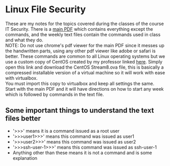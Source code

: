 # Linux File Security

These are my notes for the topics covered during the classes of the course IT Security. There is a [main PDF]() which contains everything except the commands, and the weekly text files contain the commands used in class and what they do.  
NOTE: Do not use chrome's pdf viewer for the main PDF since it messes up the handwritten parts, using any other pdf viewer like adobe or safari is better.
These commands are common to all Linux operating systems but we use a custom copy of CentOS created by my professor linked [here](https://drive.google.com/file/d/13KQ0yzS99wd4oZcjUcdPVwn0VXd1pydB/view?usp=sharing). Simply open this link and download the CentOS Stream8.ova file, this is basically a compressed installable version of a virtual machine so it will work with ease with virtualbox.  
You must import this copy to virtualbox and keep all settings the same.  
Start with the main PDF and it will have directions on how to start any week which is followed by commands in the text file. 

## Some important things to understand the text files better
- '>>>' means it is a command issued as a root user
- '>>>user1>>>' means this command was issued as user1
- '>>>user2>>>' means this command was issued as user2
- '>>>ssh-user-1>>>' means this command was issued as ssh-user-1
- Anything other than these means it is not a command and is some explanation
